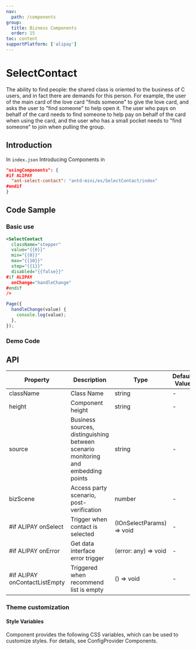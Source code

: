 ```yaml
---
nav:
  path: /components
group:
  title: Bizness Components
  order: 15
toc: content
supportPlatform: ['alipay']
---
```


# SelectContact

The ability to find people: the shared class is oriented to the business of C users, and in fact there are demands for this person. For example, the user of the main card of the love card "finds someone" to give the love card, and asks the user to "find someone" to help open it. The user who pays on behalf of the card needs to find someone to help pay on behalf of the card when using the card, and the user who has a small pocket needs to "find someone" to join when pulling the group.

## Introduction

In `index.json` Introducing Components in

```json
"usingComponents": {
#if ALIPAY
  "ant-select-contact": "antd-mini/es/SelectContact/index"
#endif
}
```

## Code Sample

### Basic use

```xml
<SelectContact
  className="stepper"
  value="{{0}}"
  min="{{0}}"
  max="{{10}}"
  step="{{1}}"
  disabled="{{false}}"
#if ALIPAY
  onChange="handleChange"
#endif
/>
```

```js
Page({
  handleChange(value) {
    console.log(value);
  },
});
```

### Demo Code

<code src='../../demo/pages/SelectContact/index'></code>

## API

| Property                          | Description                         | Type                      | Default Value |
| ----------------------------- | ---------------------------- | ------------------------- | ------ |
| className                     | Class Name                         | string                    | -      |
| height                        | Component height                     | string                    | -      |
| source                        | Business sources, distinguishing between scenario monitoring and embedding points | string                    | -      |
| bizScene                      | Access party scenario, post-verification         | number                    | -      |
| #if ALIPAY onSelect           | Trigger when contact is selected             | (IOnSelectParams) => void | -      |
| #if ALIPAY onError            | Get data interface error trigger         | (error: any) => void      | -      |
| #if ALIPAY onContactListEmpty | Triggered when recommend list is empty           | () => void                | -      |

### Theme customization

#### Style Variables

Component provides the following CSS variables, which can be used to customize styles. For details, see ConfigProvider Components.
